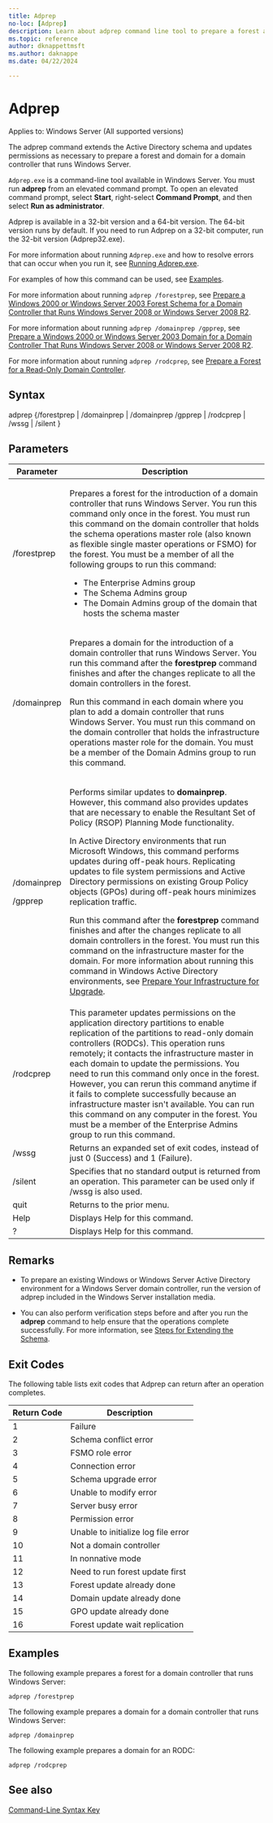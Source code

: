 ```yaml
---
title: Adprep
no-loc: [Adprep]
description: Learn about adprep command line tool to prepare a forest and domain for a domain controller for Windows Server.
ms.topic: reference
author: dknappettmsft
ms.author: daknappe
ms.date: 04/22/2024

---
```


# Adprep

Applies to: Windows Server (All supported versions)

The adprep command extends the Active Directory schema and updates permissions as necessary to prepare a forest and domain for a domain controller that runs Windows Server.

`Adprep.exe` is a command-line tool available in Windows Server. You must run **adprep** from an elevated command prompt. To open an elevated command prompt, select **Start**, right-select **Command Prompt**, and then select **Run as administrator**.

Adprep is available in a 32-bit version and a 64-bit version. The 64-bit version runs by default. If you need to run Adprep on a 32-bit computer, run the 32-bit version (Adprep32.exe).

For more information about running `Adprep.exe` and how to resolve errors that can occur when you run it, see [Running Adprep.exe](/previous-versions/windows/it-pro/windows-server-2008-R2-and-2008/dd464018(v=ws.10)).

For examples of how this command can be used, see [Examples](#examples).

For more information about running `adprep /forestprep`, see [Prepare a Windows 2000 or Windows Server 2003 Forest Schema for a Domain Controller that Runs Windows Server 2008 or Windows Server 2008 R2](/previous-versions/windows/it-pro/windows-server-2008-R2-and-2008/cc753437(v=ws.10)).

For more information about running `adprep /domainprep /gpprep`, see [Prepare a Windows 2000 or Windows Server 2003 Domain for a Domain Controller That Runs Windows Server 2008 or Windows Server 2008 R2](/previous-versions/windows/it-pro/windows-server-2008-R2-and-2008/cc754670(v=ws.10)).

For more information about running `adprep /rodcprep`, see [Prepare a Forest for a Read-Only Domain Controller](/previous-versions/windows/it-pro/windows-server-2008-R2-and-2008/cc771055(v=ws.10)).

## Syntax

adprep {/forestprep | /domainprep | /domainprep /gpprep | /rodcprep | /wssg | /silent }

## Parameters


| Parameter | Description |
|---|---|
| /forestprep | <p>Prepares a forest for the introduction of a domain controller that runs Windows Server. You run this command only once in the forest. You must run this command on the domain controller that holds the schema operations master role (also known as flexible single master operations or FSMO) for the forest. You must be a member of all the following groups to run this command:</p><p><ul><li>The Enterprise Admins group</li><li>The Schema Admins group</li><li>The Domain Admins group of the domain that hosts the schema master</li></ul></p> |
| /domainprep | <p>Prepares a domain for the introduction of a domain controller that runs Windows Server. You run this command after the **forestprep** command finishes and after the changes replicate to all the domain controllers in the forest.</p><p>Run this command in each domain where you plan to add a domain controller that runs Windows Server. You must run this command on the domain controller that holds the infrastructure operations master role for the domain. You must be a member of the Domain Admins group to run this command.</p> |
| <p>/domainprep <p>/gpprep | <p>Performs similar updates to **domainprep**. However, this command also provides updates that are necessary to enable the Resultant Set of Policy (RSOP) Planning Mode functionality. <p>In Active Directory environments that run Microsoft Windows, this command performs updates during off-peak hours. Replicating updates to file system permissions and Active Directory permissions on existing Group Policy objects (GPOs) during off-peak hours minimizes replication traffic. <p>Run this command after the **forestprep** command finishes and after the changes replicate to all domain controllers in the forest. You must run this command on the infrastructure master for the domain. For more information about running this command in Windows Active Directory environments, see [Prepare Your Infrastructure for Upgrade](/previous-versions/windows/it-pro/windows-server-2003/cc783495(v=ws.10)). |
| /rodcprep | This parameter updates permissions on the application directory partitions to enable replication of the partitions to read-only domain controllers (RODCs). This operation runs remotely; it contacts the infrastructure master in each domain to update the permissions. You need to run this command only once in the forest. However, you can rerun this command anytime if it fails to complete successfully because an infrastructure master isn't available. You can run this command on any computer in the forest. You must be a member of the Enterprise Admins group to run this command. |
| /wssg | Returns an expanded set of exit codes, instead of just 0 (Success) and 1 (Failure). |
| /silent | Specifies that no standard output is returned from an operation. This parameter can be used only if /wssg is also used. |
| quit | Returns to the prior menu. |
| Help | Displays Help for this command. |
| ? | Displays Help for this command. |

## Remarks

- To prepare an existing Windows or Windows Server Active Directory environment for a Windows Server domain controller, run the version of adprep included in the Windows Server installation media.

- You can also perform verification steps before and after you run the **adprep** command to help ensure that the operations complete successfully. For more information, see [Steps for Extending the Schema](/previous-versions/windows/it-pro/windows-server-2003/cc773360(v=ws.10)).

## Exit Codes

The following table lists exit codes that Adprep can return after an operation completes.

| Return Code | Description |
|---|---|
| 1 | Failure |
| 2 | Schema conflict error |
| 3 | FSMO role error |
| 4 | Connection error |
| 5 | Schema upgrade error |
| 6 | Unable to modify error |
| 7 | Server busy error |
| 8 | Permission error |
| 9 | Unable to initialize log file error |
| 10 | Not a domain controller |
| 11 | In nonnative mode |
| 12 | Need to run forest update first |
| 13 | Forest update already done |
| 14 | Domain update already done |
| 15 | GPO update already done |
| 16 | Forest update wait replication |

## Examples

The following example prepares a forest for a domain controller that runs Windows Server:

```cli
adprep /forestprep
```

The following example prepares a domain for a domain controller that runs Windows Server:

```cli
adprep /domainprep
```

The following example prepares a domain for an RODC:

```cli
adprep /rodcprep
```

## See also

[Command-Line Syntax Key](/dotnet/standard/commandline/syntax)

